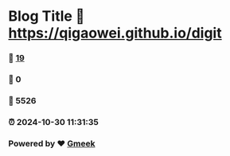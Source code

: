 # Blog Title :link: https://qigaowei.github.io/digit 
### :page_facing_up: [19](https://qigaowei.github.io/digit/tag.html) 
### :speech_balloon: 0 
### :hibiscus: 5526 
### :alarm_clock: 2024-10-30 11:31:35 
### Powered by :heart: [Gmeek](https://github.com/Meekdai/Gmeek)
